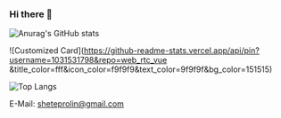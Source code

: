 ### Hi there 👋

<!--

Here are some ideas to get you started:

- 🔭 I’m currently working on ...
- 🌱 I’m currently learning ...
- 👯 I’m looking to collaborate on ...
- 🤔 I’m looking for help with ...
- 💬 Ask me about ...
- 📫 How to reach me: ...
- 😄 Pronouns: ...
- ⚡ Fun fact: ...
-->
![Anurag's GitHub stats](https://github-readme-stats.vercel.app/api/?username=1031531798&show_icons=true&title_color=fff&icon_color=79ff97&text_color=9f9f9f&bg_color=151515)

![Customized Card](https://github-readme-stats.vercel.app/api/pin?username=1031531798&repo=web_rtc_vue &title_color=fff&icon_color=f9f9f9&text_color=9f9f9f&bg_color=151515)

![Top Langs](https://github-readme-stats.vercel.app/api/top-langs/?username=1031531798&layout=compact&theme=radical)

<!-- [![ReadMe Card](https://github-readme-stats.vercel.app/api/pin/?username=AhogeK&repo=mimall-web&theme=radical)](https://github.com/AhogeK/mimall-web) -->

E-Mail: sheteprolin@gmail.com

<!-- ![My PSN Profile](https://card.psnprofiles.com/2/AhogeK.png) -->

